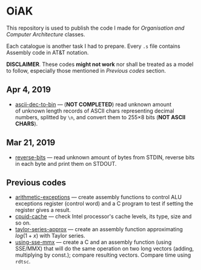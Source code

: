# OiAK
This repository is used to publish the code I made for _Organisation and Computer Architecture_ classes.

Each catalogue is another task I had to prepare. Every `.s` file contains Assembly code in AT&T notation.

**DISCLAIMER**. These codes **might not work** nor shall be treated as a model to follow, especially those mentioned in _Previous codes_ section.

## Apr 4, 2019
- [ascii-dec-to-bin](ascii-dec-to-bin) — (**NOT COMPLETED**) read unknown amount of unknown length records of ASCII chars representing decimal numbers, splitted by `\n`, and convert them to 255&times;8 bits (**NOT ASCII CHARS**).


## Mar 21, 2019
- [reverse-bits](reverse-bits) — read unknown amount of bytes from STDIN, reverse bits in each byte and print them on STDOUT.


## Previous codes
- [arithmetic-exceptions](arithmetic-exceptions) — create assembly functions to control ALU exceptions register (control word) and a C program to test if setting the register gives a result.
- [cpuid-cache](cpuid-cache) — check Intel processor's cache levels, its type, size and so on.
- [taylor-series-approx](taylor-series-approx) — create an assembly function approximating $log(1+x)$ with Taylor series.
- [using-sse-mmx](using-sse-mmx) — create a C and an assembly function (using SSE/MMX) that will do the same operation on two long vectors (adding, multiplying by const.); compare resulting vectors. Compare time using `rdtsc`.